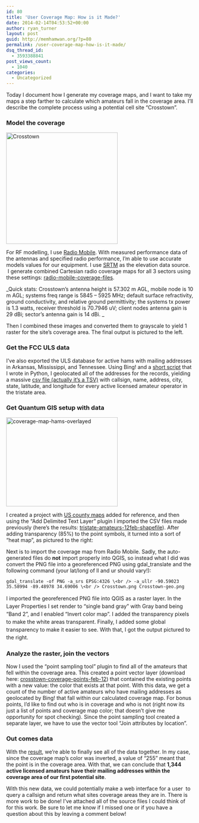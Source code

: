 ```yaml
---
id: 80
title: 'User Coverage Map: How is it Made?'
date: 2014-02-14T04:53:52+00:00
author: ryan_turner
layout: post
guid: http://memhamwan.org/?p=80
permalink: /user-coverage-map-how-is-it-made/
dsq_thread_id:
  - 3593388841
post_views_count:
  - 1040
categories:
  - Uncategorized
---
```

Today I document how I generate my coverage maps, and I want to take my maps a step farther to calculate which amateurs fall in the coverage area. I&#8217;ll describe the complete process using a potential cell site &#8220;Crosstown&#8221;.

<h3 style="clear: both;">
  Model the coverage
</h3>

[<img class="size-medium wp-image-90 alignleft" alt="Crosstown" src="http://memhamwan.org/wp-content/uploads/2014/02/Crosstown1-300x300.png" width="300" height="300" srcset="http://memhamwan.org/wp-content/uploads/2014/02/Crosstown1-150x150.png 150w, http://memhamwan.org/wp-content/uploads/2014/02/Crosstown1-300x300.png 300w, http://memhamwan.org/wp-content/uploads/2014/02/Crosstown1-1024x1024.png 1024w, http://memhamwan.org/wp-content/uploads/2014/02/Crosstown1-60x60.png 60w" sizes="(max-width: 300px) 100vw, 300px" />](http://memhamwan.org/wp-content/uploads/2014/02/Crosstown1.png)
  
For RF modelling, I use [Radio Mobile](http://www.cplus.org/rmw/english1.html). With measured performance data of the antennas and specified radio performance, I&#8217;m able to use accurate models values for our equipment. I use [SRTM](http://www2.jpl.nasa.gov/srtm/) as the elevation data source.  I generate combined Cartesian radio coverage maps for all 3 sectors using these settings: [radio-mobile-coverage-files](http://memhamwan.org/wp-content/uploads/2014/02/radio-mobile-coverage-files.zip).
  
_Quick stats: Crosstown&#8217;s antenna height is 57.302 m AGL, mobile node is 10 m AGL; systems freq range is 5845 &#8211; 5925 MHz; default surface refractivity, ground conductivity, and relative ground permittivity; the systems tx power is 1.3 watts, receiver threshold is 70.7946 uV; client nodes antenna gain is 29 dBi; sector&#8217;s antenna gain is 14 dBi. _

Then I combined these images and converted them to grayscale to yield 1 raster for the site&#8217;s coverage area. The final output is pictured to the left.

<h3 style="clear: both;">
  Get the FCC ULS data
</h3>

I&#8217;ve also exported the ULS database for active hams with mailing addresses in Arkansas, Mississippi, and Tennessee. Using Bing! and a [short script](https://gist.github.com/ryanturner/8996225) that I wrote in Python, I geolocated all of the addresses for the records, yielding a massive [csv file (actually it&#8217;s a TSV)](http://memhamwan.org/wp-content/uploads/2014/02/tristate_amateurs_12_feb_14_with_geolocation.csv) with callsign, name, address, city, state, latitude, and longitude for every active licensed amateur operator in the tristate area.

### Get Quantum GIS setup with data

[<img class="alignright size-medium wp-image-92" alt="coverage-map-hams-overlayed" src="http://memhamwan.org/wp-content/uploads/2014/02/coverage-map-hams-overlayed-300x240.png" width="300" height="240" />](http://memhamwan.org/wp-content/uploads/2014/02/coverage-map-hams-overlayed.png)

I created a project with [US county maps](http://nationalatlas.gov) added for reference, and then using the &#8220;Add Delimited Text Layer&#8221; plugin I imported the CSV files made previously (here&#8217;s the results: [tristate-amateurs-12feb-shapefile](http://memhamwan.org/wp-content/uploads/2014/02/tristate-amateurs-12feb-shapefile.zip)). After adding transparency (85%) to the point symbols, it turned into a sort of &#8220;heat map&#8221;, as pictured to the right:

Next is to import the coverage map from Radio Mobile. Sadly, the auto-generated files do **not** import properly into QGIS, so instead what I did was convert the PNG file into a georeferenced PNG using gdal_translate and the following command (your lat/long of ll and ur should vary!):
  
`gdal_translate -of PNG -a_srs EPSG:4326 \<br />
-a_ullr -90.59023 35.58994 -89.48978 34.69006 \<br />
Crosstown.png Crosstown-geo.png`

I imported the georeferenced PNG file into QGIS as a raster layer. <span style="line-height: 1.5em;">In the Layer Properties I set render to &#8220;single band gray&#8221; with Gray band being &#8220;Band 2&#8221;, and I enabled &#8220;Invert color map&#8221;. I added the transparency pixels to make the white areas transparent. Finally, I added some global transparency to make it easier to see. With that, I got the output pictured to the right.</span>

<h3 style="clear: both;">
  Analyze the raster, join the vectors
</h3>

Now I used the &#8220;point sampling tool&#8221; plugin to find all of the amateurs that fell within the coverage area. This created a point vector layer (download here: [crosstown-coverage-points-feb-12](http://memhamwan.org/wp-content/uploads/2014/02/crosstown-coverage-points-feb-12.zip)) that contained the existing points with a new value: the color that exists at that point. With this data, we get a count of the number of active amateurs who have mailing addresses as geolocated by Bing! that fall within our calculated coverage map. For bonus points, I&#8217;d like to find out who is in coverage and who is not (right now its just a list of points and coverage map color; that doesn&#8217;t give me opportunity for spot checking). Since the point sampling tool created a separate layer, we have to use the vector tool &#8220;Join attributes by location&#8221;.

<h3 style="clear: both;">
  Out comes data
</h3>

With the [result](http://memhamwan.org/wp-content/uploads/2014/02/amateurs-with-coverage-12-feb.csv), we&#8217;re able to finally see all of the data together. In my case, since the coverage map&#8217;s color was inverted, a value of &#8220;255&#8221; meant that the point is in the coverage area. With that, we can conclude that **1,344 active licensed amateurs have their mailing addresses within the coverage area of our first potential site**.

With this new data, we could potentially make a web interface for a user  to query a callsign and return what sites coverage areas they are in. There is more work to be done! I&#8217;ve attached all of the source files I could think of for this work. Be sure to let me know if I missed one or if you have a question about this by leaving a comment below!